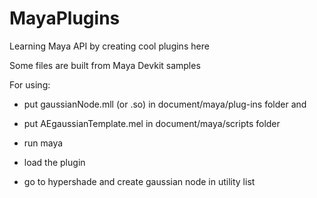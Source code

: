 # MayaPlugins
Learning Maya API by creating cool plugins here

Some files are built from Maya Devkit samples


For using:

- put gaussianNode.mll (or .so) in document/maya<version>/plug-ins folder and
- put AEgaussianTemplate.mel in document/maya<version>/scripts folder

- run maya
- load the plugin
- go to hypershade and create gaussian node in utility list



